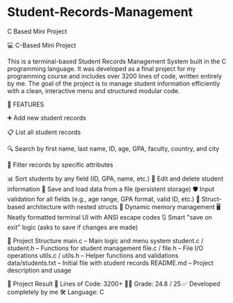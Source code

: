 # Student-Records-Management
C Based Mini Project

💻 C-Based Mini Project


This is a terminal-based Student Records Management System built in the C programming language. It was developed as a final project for my programming course and includes over 3200 lines of code, written entirely by me. The goal of the project is to manage student information efficiently with a clean, interactive menu and structured modular code.

🔧 FEATURES

   ➕ Add new student records
   
   📋 List all student records
   
   🔍 Search by first name, last name, ID, age, GPA, faculty, country, and city
   
   🧮 Filter records by specific attributes

   📊 Sort students by any field (ID, GPA, name, etc.)
   📝 Edit and delete student information
   💾 Save and load data from a file (persistent storage)
   🛡 Input validation for all fields (e.g., age range, GPA format, valid ID, etc.)
   🧱 Struct-based architecture with nested structs
   🧠 Dynamic memory management
   🖥 Neatly formatted terminal UI with ANSI escape codes
   🔃 Smart "save on exit" logic (asks to save if changes are made)

📁 Project Structure
   main.c – Main logic and menu system
   student.c / student.h – Functions for student management
   file.c / file.h – File I/O operations
   utils.c / utils.h – Helper functions and validations
   data/students.txt – Initial file with student records
   README.md – Project description and usage

🎯 Project Result
   🔢 Lines of Code: 3200+
   🧑‍🏫 Grade: 24.8 / 25
   ✅ Developed completely by me
   🛠 Language: C
